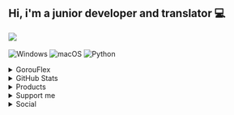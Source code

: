 ## Hi, i'm a junior developer and translator 💻

<a href="https://github.com/gorouflex">
  <img src="https://github-stats-alpha.vercel.app/api?username=gorouflex&cc=000&tc=fff&ic=fff&bc=000">
</a>

![Windows](https://img.shields.io/badge/OS-Windows-blue?style=for-the-badge&logo=windows)
![macOS](https://img.shields.io/badge/OS-macOS-blue?style=for-the-badge&logo=macos)
![Python](https://img.shields.io/badge/Code-Python-coral?style=for-the-badge&logo=python)

<details>
  <summary>GorouFlex</summary>
<img src="Img/Logo.png" width="150" height="150">
</details>

<details>
  <summary>GitHub Stats</summary>
  <br>
  
  ![Stats](https://github-readme-stats.vercel.app/api?username=gorouflex&show_icons=true&theme=transparent)
  
  ![Top Langs](https://github-readme-stats.vercel.app/api/top-langs/?username=gorouflex&layout=compact&theme=dark)
</details>

<details>
  <summary>Products</summary>

| Repository |  Description | Codename (NEW) | Codename (OLD) | Project | G2SP |
|    :---:     |    :---:   |  :---:   | :---:   | :---:   | :---:   | 
| [DuoXPy](https://github.com/gorouflex/DuoXPy) | ⚡️ XP farm and Streak keeper for Duolingo 🔥 | SanDuo | Sandy | Project Sandy | ✅ |
| [Sandy](https://github.com/gorouflex/Sandy) | Official Documents and Information Repository for Project Sandy | SanRepo | / | Project Sandy | ✅ |
| [UXTU4Unix](https://github.com/AppleOSX/UXTU4Unix) | Universal x86 Tuning Utility for Hackintosh/macOS and Linux | UXTU4Mac | UXTUFluter | Project AppleOSX | ✅ |
| [PatchSonomaWiFiOnTheFly](https://github.com/AppleOSX/PatchSonomaWiFiOnTheFly) | Patch modern Broadcom Wi-Fi card on the fly when doing a fresh install with macOS Sonoma | PSWFOTF | NativeSonomaOOBEWiFiPatch | Project AppleOSX | / |
| [M413IA](https://github.com/gorouflex/M413IA) | Hackintosh for Asus M413IA | M413IA | AMDLaptopHackintosh | Project AppleOSX | / |
| [LTPCX1Gen6](https://github.com/gorouflex/LTPCX1Gen6) | Lenovo ThinkPad Carbon X1 Gen 6 - Vanilla Bios | LNVTPX1G6 | / | Project AppleOSX | / |
| [KFD4XR](https://github.com/gorouflex/KFD4XR) | KFD for iPhone XR users. | MakeXRGreatAgain | / | Project AppleOSX | / |
| [AFKBot](https://github.com/gorouflex/AFKBot) | A (Simple) bot that can prevent you from AFK during the match | SimAFK | Project M | Project SimpleTool | / |
| [PassGen](https://github.com/gorouflex/PassGen) | (Simple) Password Generator and Checker | SimPG | Project PG | Project SimpleTool | / |
| [AFKBotLegacy](https://github.com/gorouflex/afkbotlegacy) | AFKBot but better ✨ | Liosk | Liosk | Project SimpleTool | / |
| [ODB](https://github.com/gorouflex/ODB) | ODB - Project LandFall | LandFall | ODB | Project LandFall | / |
| [vietnameseforcottonbuds](https://github.com/gorouflex/vietnameseforcottonbuds) | A Vietnamese translate for Cotton Buds | VNS4CBS | VNSTrans4CB | Project TransLang | / |

- G2SP : GorouFlex Software Support Package
  
</details>

<details>
  <summary>Support me</summary>
  <br>

<img src="/Img/QR.png" width="300" height="300">
<img src="/Img/QR2.png" width="300" height="300">
 
</details>

<details>
  <summary>Social</summary>
  <br>

  [![Discord Badge](https://lanyard.cnrad.dev/api/857550997248802837?borderRadius=5px&animated=true&hideDiscrim=false)](https://discord.com/users/857550997248802837)
  
</details>

